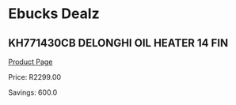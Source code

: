 
# Ebucks Dealz
## KH771430CB DELONGHI OIL HEATER 14 FIN
[Product Page](https://www.ebucks.com/web/shop/productSelected.do?prodId=1191143600&catId=704982758)

Price: R2299.00

Savings: 600.0


	